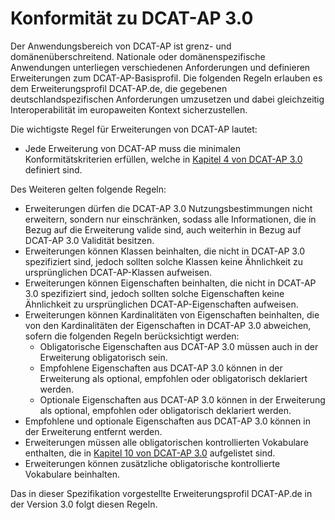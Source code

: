 # Konformität zu DCAT-AP 3.0

Der Anwendungsbereich von DCAT-AP ist grenz- und domänenüberschreitend. Nationale oder domänenspezifische Anwendungen unterliegen verschiedenen Anforderungen und definieren Erweiterungen zum DCAT-AP-Basisprofil. 
Die folgenden Regeln erlauben es dem Erweiterungsprofil DCAT-AP.de, die gegebenen deutschlandspezifischen Anforderungen umzusetzen und dabei gleichzeitig Interoperabilität im europaweiten Kontext sicherzustellen.

Die wichtigste Regel für Erweiterungen von DCAT-AP lautet:
- Jede Erweiterung von DCAT-AP muss die minimalen Konformitätskriterien erfüllen, welche in [Kapitel 4 von DCAT-AP 3.0](https://semiceu.github.io/DCAT-AP/releases/3.0.0/#conformance) definiert sind.


Des Weiteren gelten folgende Regeln:
 - Erweiterungen dürfen die DCAT-AP 3.0 Nutzungsbestimmungen nicht erweitern, sondern nur einschränken, sodass alle Informationen, die in Bezug auf die Erweiterung valide sind, auch weiterhin in Bezug auf DCAT-AP 3.0 Validität besitzen.
 - Erweiterungen können Klassen beinhalten, die nicht in DCAT-AP 3.0 spezifiziert sind, jedoch sollten solche Klassen keine Ähnlichkeit zu ursprünglichen DCAT-AP-Klassen aufweisen.
-  Erweiterungen können Eigenschaften beinhalten, die nicht in DCAT-AP 3.0 spezifiziert sind, jedoch sollten solche Eigenschaften keine Ähnlichkeit zu ursprünglichen DCAT-AP-Eigenschaften aufweisen.
 - Erweiterungen können Kardinalitäten von Eigenschaften beinhalten, die von den Kardinalitäten der Eigenschaften in DCAT-AP 3.0 abweichen, sofern die folgenden Regeln berücksichtigt werden:
   - Obligatorische Eigenschaften aus DCAT-AP 3.0 müssen auch in der Erweiterung obligatorisch sein.
   - Empfohlene Eigenschaften aus DCAT-AP 3.0 können in der Erweiterung als optional, empfohlen oder obligatorisch deklariert werden.
   - Optionale Eigenschaften aus DCAT-AP 3.0 können in der Erweiterung als optional, empfohlen oder obligatorisch deklariert werden.
  - Empfohlene und optionale Eigenschaften aus DCAT-AP 3.0 können in der Erweiterung entfernt werden.
 - Erweiterungen müssen alle obligatorischen kontrollierten Vokabulare enthalten, die in [Kapitel 10 von DCAT-AP 3.0](https://semiceu.github.io/DCAT-AP/releases/3.0.0/#controlled-vocs) aufgelistet sind.
 - Erweiterungen können zusätzliche obligatorische kontrollierte Vokabulare beinhalten.

Das in dieser Spezifikation vorgestellte Erweiterungsprofil DCAT-AP.de in der Version 3.0 folgt diesen Regeln.